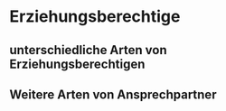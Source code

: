 # Erziehungsberechtige

## unterschiedliche Arten von Erziehungsberechtigen

## Weitere Arten von Ansprechpartner